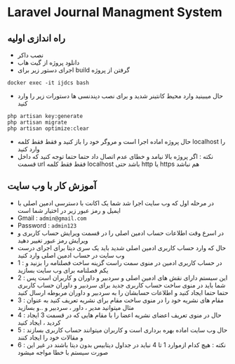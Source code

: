 # Laravel Journal Managment System


## راه اندازی اولیه

- نصب داکر
- دانلود پروژه از گیت هاب 
- اجرای دستور زیر برای build  گرفتن از پروژه
```docker-compose up -d --build
docker exec -it ijdcs bash
```
- حال میبینید وارد محیط کانتینر شدید و برای نصب دپندنسی ها دستورات زیر را وارد کنید
```composer install
php artisan key:generate
php artisan migrate
php artisan optimize:clear
```
- حال پروژه اماده اجرا است و مروگر خود را باز کنید و فقط فقط کلمه localhost  را وارد کنید
- نکته : اگر پروژه بالا نیامد و خطای عدم اتصال داد حتما حتما توجه کنید که داخل قسمت url فقط فقط کلمه localhost  باشد حتی http یا  https  هم نباشد


## آموزش کار با وب سایت

- در مرحله اول که وب سایت اجرا شد شما یک اکانت با دسترسی ادمین اصلی با ایمیل و رمز عبور زیر در اختیار شما است
- Gmail : `admin@gmail.com`
- Password : `admin123`
- در اسرع وقت اطلاعات حساب ادمین اصلی را در قسمت ویرایش حساب کاربری و ویرایش رمز عبور تغییر دهید
- حال که وارد حساب کاربری ادمین اصلی شدید باید یک سری دیتا برای اجرای درست وب سایت در حساب ادمین اصلی وارد کنید
- 1 : در حساب کاربری ادمین در منوی سمت راست گزینه ساخت فصلنامه را بزنید و یکم فصلنامه برای وب سایت بسازید
- 2 : این سیستم دارای نقش های ادمین اصلی و سردبیر و داوران و کاربران است پس شما باید در منوی ساخت حساب کاربری جدید برای سردبیر و داوران حساب کاربری حتما حتما ایجاد کنید و اطلاعات حسابشان را به سردبیر و داوران مربوطه ارسال کنید
- 3 : مقام های نشریه خود را در منوی ساخت مقام برای نشریه تعریف کنید به عنوان مثال میتوانید مدیر ، داور ، سردبیر و ..و بسازید 
- 4 : حال در منوی تعریف اعضای نشریه اعضا را با مقام هایی که در قسمت 3 ایجاد کردید ، ایجاد کنید
- 5 : حال وب سایت اماده بهره برداری است و کاربران میتوانند حساب کاربری بسازند و مقالات خود را ایجاد کنند
- 6 : نکته : هیچ کدام ازموارد 1 تا 4 نباید در جداول دیتابیس بدون دیتا باشند در غیر این صورت سیستم با خطا مواجه میشود